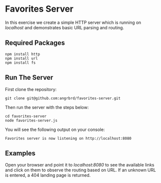 # Favorites Server

In this exercise we create a simple HTTP server which is running on *localhost* and demonstrates basic URL parsing and routing.

## Required Packages

	npm install http
	npm install url
	npm install fs
	
## Run The Server

First clone the repository:

	git clone git@github.com:angrbrd/favorites-server.git
	
Then run the server with the steps below:
	
	cd favorites-server
	node favorites-server.js
	
You will see the following output on your console:

	Favorites server is now listening on http://localhost:8080
	
## Examples

Open your browser and point it to *localhost:8080* to see the available links and click on them to observe the routing based on URL. If an unknown URL is entered, a 404 landing page is returned.
